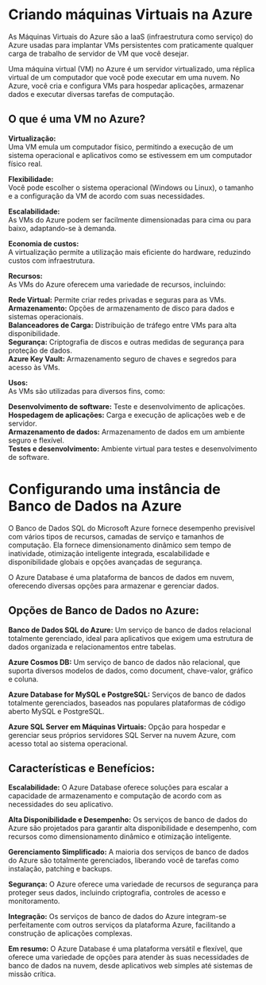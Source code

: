 # Criando máquinas Virtuais na Azure

As Máquinas Virtuais do Azure são a IaaS (infraestrutura como serviço) do Azure usadas para implantar VMs persistentes com praticamente qualquer carga de trabalho de servidor de VM que você desejar.

Uma máquina virtual (VM) no Azure é um servidor virtualizado, uma réplica virtual de um computador que você pode executar em uma nuvem. No Azure, você cria e configura VMs para hospedar aplicações, armazenar dados e executar diversas tarefas de computação.  

## O que é uma VM no Azure?

**Virtualização:**  
Uma VM emula um computador físico, permitindo a execução de um sistema operacional e aplicativos como se estivessem em um computador físico real. 

**Flexibilidade:**  
Você pode escolher o sistema operacional (Windows ou Linux), o tamanho e a configuração da VM de acordo com suas necessidades. 

**Escalabilidade:**  
As VMs do Azure podem ser facilmente dimensionadas para cima ou para baixo, adaptando-se à demanda. 

**Economia de custos:**  
A virtualização permite a utilização mais eficiente do hardware, reduzindo custos com infraestrutura. 

**Recursos:**  
As VMs do Azure oferecem uma variedade de recursos, incluindo:  

**Rede Virtual:** Permite criar redes privadas e seguras para as VMs.  
**Armazenamento:** Opções de armazenamento de disco para dados e sistemas operacionais.  
**Balanceadores de Carga:** Distribuição de tráfego entre VMs para alta disponibilidade.  
**Segurança:** Criptografia de discos e outras medidas de segurança para proteção de dados.  
**Azure Key Vault:** Armazenamento seguro de chaves e segredos para acesso às VMs.  

**Usos:**  
As VMs são utilizadas para diversos fins, como:  

**Desenvolvimento de software:** Teste e desenvolvimento de aplicações.  
**Hospedagem de aplicações:** Carga e execução de aplicações web e de servidor.  
**Armazenamento de dados:** Armazenamento de dados em um ambiente seguro e flexível.  
**Testes e desenvolvimento:** Ambiente virtual para testes e desenvolvimento de software.  


# Configurando uma instância de Banco de Dados na Azure  

O Banco de Dados SQL do Microsoft Azure fornece desempenho previsível com vários tipos de recursos, camadas de serviço e tamanhos de computação. Ela fornece dimensionamento dinâmico sem tempo de inatividade, otimização inteligente integrada, escalabilidade e disponibilidade globais e opções avançadas de segurança.

O Azure Database é uma plataforma de bancos de dados em nuvem, oferecendo diversas opções para armazenar e gerenciar dados.  

## Opções de Banco de Dados no Azure:  

**Banco de Dados SQL do Azure:**
Um serviço de banco de dados relacional totalmente gerenciado, ideal para aplicativos que exigem uma estrutura de dados organizada e relacionamentos entre tabelas.

**Azure Cosmos DB:**
Um serviço de banco de dados não relacional, que suporta diversos modelos de dados, como document, chave-valor, gráfico e coluna.

**Azure Database for MySQL e PostgreSQL:**
Serviços de banco de dados totalmente gerenciados, baseados nas populares plataformas de código aberto MySQL e PostgreSQL.

**Azure SQL Server em Máquinas Virtuais:**
Opção para hospedar e gerenciar seus próprios servidores SQL Server na nuvem Azure, com acesso total ao sistema operacional.

## Características e Benefícios:

**Escalabilidade:**
O Azure Database oferece soluções para escalar a capacidade de armazenamento e computação de acordo com as necessidades do seu aplicativo. 

**Alta Disponibilidade e Desempenho:**
Os serviços de banco de dados do Azure são projetados para garantir alta disponibilidade e desempenho, com recursos como dimensionamento dinâmico e otimização inteligente. 

**Gerenciamento Simplificado:**
A maioria dos serviços de banco de dados do Azure são totalmente gerenciados, liberando você de tarefas como instalação, patching e backups. 

**Segurança:**
O Azure oferece uma variedade de recursos de segurança para proteger seus dados, incluindo criptografia, controles de acesso e monitoramento. 

**Integração:**
Os serviços de banco de dados do Azure integram-se perfeitamente com outros serviços da plataforma Azure, facilitando a construção de aplicações complexas. 


**Em resumo:** O Azure Database é uma plataforma versátil e flexível, que oferece uma variedade de opções para atender às suas necessidades de banco de dados na nuvem, desde aplicativos web simples até sistemas de missão crítica. 
